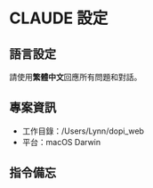 # CLAUDE 設定

## 語言設定
請使用**繁體中文**回應所有問題和對話。

## 專案資訊
- 工作目錄：/Users/Lynn/dopi_web
- 平台：macOS Darwin

## 指令備忘
<!-- 在此處添加專案相關的指令和備註 -->